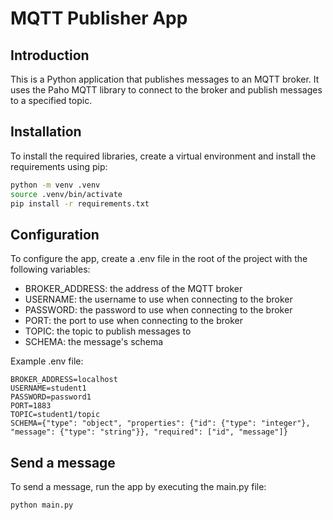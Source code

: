 # MQTT Publisher App

## Introduction

This is a Python application that publishes messages to an MQTT broker. It uses the Paho MQTT library to connect to the broker and publish messages to a specified topic.

## Installation

To install the required libraries, create a virtual environment and install the requirements using pip:

```bash
python -m venv .venv
source .venv/bin/activate
pip install -r requirements.txt
```

## Configuration

To configure the app, create a .env file in the root of the project with the following variables:

- BROKER_ADDRESS: the address of the MQTT broker
- USERNAME: the username to use when connecting to the broker
- PASSWORD: the password to use when connecting to the broker
- PORT: the port to use when connecting to the broker
- TOPIC: the topic to publish messages to
- SCHEMA: the message's schema

Example .env file:

```
BROKER_ADDRESS=localhost
USERNAME=student1
PASSWORD=password1
PORT=1883
TOPIC=student1/topic
SCHEMA={"type": "object", "properties": {"id": {"type": "integer"}, "message": {"type": "string"}}, "required": ["id", "message"]}

```

## Send a message

To send a message, run the app by executing the main.py file:

```bash
python main.py
```
